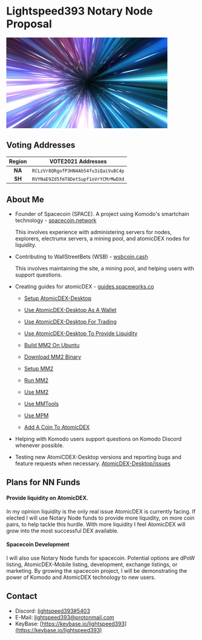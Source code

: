 # Lightspeed393 Notary Node Proposal

![lightspeed393](lightspeed393.jpg)

## Voting Addresses

| Region | VOTE2021 Addresses                   |
|:-----: | :----------------------------------: |
| **NA** | `RCLzVr8QRgofP3HN4Ab54fu3iQaiVu8C4p` |
| **SH** | `RVYNaE9Zd5fmT8DetSupf1oVrYCMrMwDXd` |

## About Me

- Founder of Spacecoin (SPACE). A project using Komodo's smartchain technology - [spacecoin.network](https://spacecoin.network)

    This involves experience with administering servers for nodes, explorers, electrumx servers, a mining pool, and atomicDEX nodes for liquidity.

- Contributing to WallStreetBets (WSB) - [wsbcoin.cash](https://wsbcoin.cash)

    This involves maintaining the site, a mining pool, and helping users with support questions.

- Creating guides for atomicDEX - [guides.spaceworks.co](https:/guides.spaceworks.co)

    - [Setup AtomicDEX-Desktop](https://guides.spaceworks.co/Setup-AtomicDEX-Desktop.html)
    - [Use AtomicDEX-Desktop As A Wallet](https://guides.spaceworks.co/Use-AtomicDEX-Desktop-As-A-Wallet.html)
    - [Use AtomicDEX-Desktop For Trading](https://guides.spaceworks.co/Use-AtomicDEX-Desktop-For-Trading.html)
    - [Use AtomicDEX-Desktop To Provide Liquidity](https://guides.spaceworks.co/Use-AtomicDEX-Desktop-To-Provide-Liquidity.html)

    - [Build MM2 On Ubuntu](https://guides.spaceworks.co/Build-MM2-On-Ubuntu.html)
    - [Download MM2 Binary](https://guides.spaceworks.co/Download-MM2-Binary.html)
    - [Setup MM2](https://guides.spaceworks.co/Setup-MM2.html)
    - [Run MM2](https://guides.spaceworks.co/Run-MM2.html)
    - [Use MM2](https://guides.spaceworks.co/Use-MM2.html)

    - [Use MMTools](https://guides.spaceworks.co/Use-MMTools.html)
    - [Use MPM](https://guides.spaceworks.co/Use-MPM.html)

    - [Add A Coin To AtomicDEX](https://guides.spaceworks.co/Add-A-Coin-To-AtomicDEX.html)

- Helping with Komodo users support questions on Komodo Discord whenever possible.

- Testing new AtomiCDEX-Desktop versions and reporting bugs and feature requests when necessary. [AtomicDEX-Desktop/issues](https://github.com/KomodoPlatform/atomicDEX-Desktop/issues?q=is%3Aissue+author%3Alightspeed393)

## Plans for NN Funds

#### Provide liquidity on AtomicDEX.

  In my opinion liquidity is the only real issue AtomicDEX is currently facing. If elected I will use Notary Node funds to provide more liquidity, on more coin pairs, to help tackle this hurdle. With more liquidity I feel AtomicDEX will grow into the most successful DEX available.

#### Spacecoin Development

  I will also use Notary Node funds for spacecoin. Potential options are dPoW listing, AtomicDEX-Mobile listing, development, exchange listings, or marketing. By growing the spacecoin project, I will be demonstrating the power of Komodo and AtomicDEX technology to new users.

## Contact

- Discord: [lightspeed393#5403](https://discordapp.com/users/701906685274357892/)
- E-Mail: [lightspeed393@protonmail.com](mailto:lightspeed393@protonmail.com)
- KeyBase: [https://keybase.io/lightspeed393](https://keybase.io/lightspeed393)
